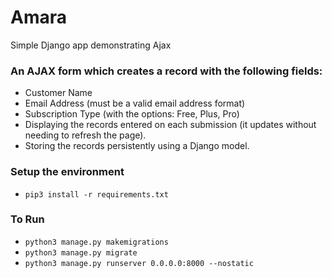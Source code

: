 # Amara
Simple Django app demonstrating Ajax


### An AJAX form which creates a record with the following fields:
- Customer Name
- Email Address (must be a valid email address format)
- Subscription Type (with the options: Free, Plus, Pro)
- Displaying the records entered on each submission (it updates without needing to refresh the page).
- Storing the records persistently using a Django model.

### Setup the environment
- `pip3 install -r requirements.txt`

### To Run
- `python3 manage.py makemigrations`
- `python3 manage.py migrate`
- `python3 manage.py runserver 0.0.0.0:8000 --nostatic`

